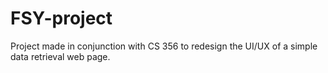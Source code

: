 # FSY-project
Project made in conjunction with CS 356 to redesign the UI/UX of a simple data retrieval web page.
